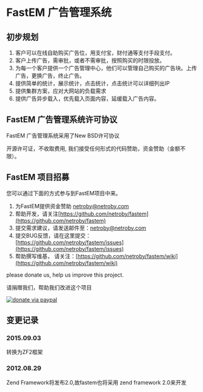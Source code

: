 FastEM 广告管理系统
==================

初步规划
--------

1. 客户可以在线自助购买广告位，用支付宝，财付通等支付手段支付。
2. 客户上传广告，需审批，或者不需审批，按照购买的时限投放。
3. 为每一个客户提供一个广告管理中心，他们可以管理自己购买的广告块。上传广告，更换广告，终止广告。
4. 提供简单的统计，展示统计，点击统计，点击统计可以详细列出IP
5. 提供集群方案，应对大网站的负载需求
6. 提供广告异步载入，优先载入页面内容，延缓载入广告内容。

FastEM 广告管理系统许可协议
--------------------------


FastEM 广告管理系统采用了New BSD许可协议

开源许可证，不收取费用, 我们接受任何形式的代码赞助，资金赞助（金额不限）。

FastEM 项目招募
---------------

您可以通过下面的方式参与到FastEM项目中来。

1. 为FastEM提供资金赞助 [netroby@netroby.com](mailto:netroby@netroby.com)
2. 帮助开发，请关注[https://github.com/netroby/fastem](https://github.com/netroby/fastem)
3. 提交需求建议，请发送邮件至：[netroby@netroby.com](mailto:netroby@netroby.com)
4. 提交BUG反馈，请在这里提交：[https://github.com/netroby/fastem/issues](https://github.com/netroby/fastem/issues)
5. 帮助撰写维基， 请关注：[https://github.com/netroby/fastem/wiki](https://github.com/netroby/fastem/wiki)



please donate us, help us improve this project.

请捐赠我们，帮助我们改进这个项目



[![donate via paypal](https://www.paypal.com/en_US/i/btn/x-click-but04.gif "donate via paypal")](https://www.paypal.com/cgi-bin/webscr?cmd=_donations&business=netroby%40netroby%2ecom&lc=US&item_name=netroby%2ecom&amount=0%2e99&currency_code=USD&no_note=0&currency_code=USD&bn=PP%2dDonationsBF%3abtn_donate_SM%2egif%3aNonHostedGuest "donate via paypal")

变更记录
--------
### 2015.09.03 ###

转换为ZF2框架

### 2012.08.29 ###

Zend Framework将发布2.0,故fastem也将采用 zend framework 2.0来开发

